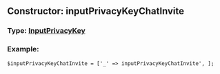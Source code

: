 ## Constructor: inputPrivacyKeyChatInvite  




### Type: [InputPrivacyKey](../types/InputPrivacyKey.md)


### Example:

```
$inputPrivacyKeyChatInvite = ['_' => inputPrivacyKeyChatInvite', ];
```
